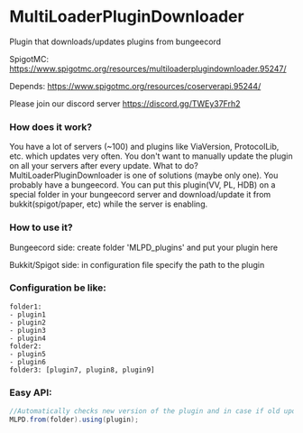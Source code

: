 # MultiLoaderPluginDownloader
Plugin that downloads/updates plugins from bungeecord

SpigotMC: https://www.spigotmc.org/resources/multiloaderplugindownloader.95247/

Depends: https://www.spigotmc.org/resources/coserverapi.95244/

Please join our discord server https://discord.gg/TWEy37Frh2


### How does it work?
You have a lot of servers (~100) and plugins like ViaVersion, ProtocolLib, etc. which updates very often.
You don't want to manually update the plugin on all your servers after every update. What to do?
MultiLoaderPluginDownloader is one of solutions (maybe only one).
You probably have a bungeecord. You can put this plugin(VV, PL, HDB) on a special folder in your bungeecord server and download/update it from bukkit(spigot/paper, etc) while the server is enabling.


### How to use it?

Bungeecord side:
create folder 'MLPD_plugins' and put your plugin here

Bukkit/Spigot side:
in configuration file specify the path to the plugin

### Configuration be like:

```
folder1:
- plugin1
- plugin2
- plugin3
- plugin4
folder2:
- plugin5
- plugin6
folder3: [plugin7, plugin8, plugin9]
```

### Easy API:

```java
//Automatically checks new version of the plugin and in case if old updates it
MLPD.from(folder).using(plugin);
```

